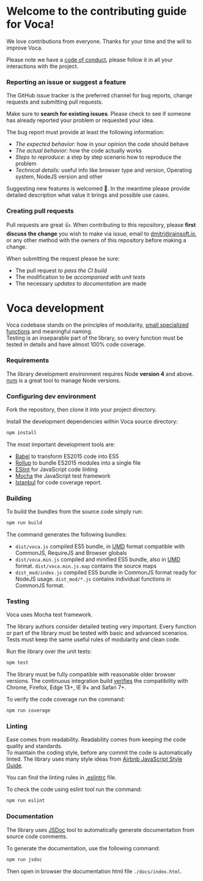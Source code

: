 # Welcome to the contributing guide for Voca!

We love contributions from everyone. Thanks for your time and the will to improve Voca.

Please note we have a [code of conduct](CONTRIBUTING), please follow it in all your interactions with the project.

### Reporting an issue or suggest a feature

The GitHub issue tracker is the preferred channel for bug reports, change requests and submitting pull
requests.

Make sure to **search for existing issues**. Please check to see if someone has already reported your problem or requested your idea.

The bug report must provide at least the following information:

* *The expected behavior:* how in your opinion the code should behave
* *The actual behavior:* how the code actually works
* *Steps to reproduce:* a step by step scenario how to reproduce the problem
* *Technical details:* useful info like browser type and version, Operating system, NodeJS version and other

Suggesting new features is welcomed :clap:. In the meantime please provide detailed description what value it brings and possible use cases.

### Creating pull requests
Pull requests are great :+1:.
When contributing to this repository, please **first discuss the change** you wish to make via issue, email to [dmitri@rainsoft.io](email),
or any other method with the owners of this repository before making a change.

When submitting the request please be sure:

* The pull request *to pass the CI build*
* The modification to be *accompanied with unit tests*
* The necessary *updates to documentation* are made

# Voca development

Voca codebase stands on the principles of modularity, [small specialized functions](small-functions) and meaningful naming.  
Testing is an inseparable part of the library, so every function must be tested in details and have almost 100% code coverage.

### Requirements

The library development environment requires Node **version 4** and above.  
[nvm](https://github.com/creationix/nvm) is a great tool to manage Node versions.

### Configuring dev environment

Fork the repository, then clone it into your project directory.

Install the development dependencies within Voca source directory:
```bash
npm install
```

The most important development tools are:

* [Babel](https://babeljs.io/) to transform ES2015 code into ES5
* [Rollup](http://rollupjs.org/) to bundle ES2015 modules into a single file
* [ESlint](http://eslint.org/) for JavaScript code linting
* [Mocha](https://mochajs.org/) the JavaScript test framework
* [Istanbul](https://github.com/gotwarlost/istanbul) for code coverage report.

### Building

To build the bundles from the source code simply run:

```bash
npm run build
```

The command generates the following bundles:

* `dist/voca.js` compiled ES5 bundle, in [UMD](https://github.com/umdjs/umd) format compatible with CommonJS, RequireJS and Browser globals
* `dist/voca.min.js` compiled and minified ES5 bundle, also in [UMD](https://github.com/umdjs/umd) format. `dist/voca.min.js.map` contains the source maps
* `dist_mod/index.js` compiled ES5 bundle in CommonJS format ready for NodeJS usage. `dist_mod/*.js` contains individual functions in CommonJS format.

### Testing

Voca uses Mocha test framework.

The library authors consider detailed testing very important. Every function or part of the library must be tested
with basic and advanced scenarios.  
Tests must keep the same useful rules of modularity and clean code.

Run the library over the unit tests:
```bash
npm test
```

The library must be fully compatible with reasonable older browser versions. The continuous integration build [verifies](https://saucelabs.com/u/panzerdp)
the compatibility with Chrome, Firefox, Edge 13+, IE 9+ and Safari 7+.

To verify the code coverage run the command:
```bash
npm run coverage
```

### Linting

Ease comes from readability. Readability comes from keeping the code quality and standards.  
To maintain the coding style, before any commit the code is automatically linted. The library uses many style
ideas from [Airbnb JavaScript Style Guide](https://github.com/airbnb/javascript).

You can find the linting rules in [.eslintrc](eslintrc) file.

To check the code using eslint tool run the command:
```bash
npm run eslint
```

### Documentation

The library uses [JSDoc](http://usejsdoc.org/) tool to automatically generate documentation from source code comments.

To generate the documentation, use the following command:

```bash
npm run jsdoc
```

Then open in browser the documentation html file `./docs/index.html`.

[CONTRIBUTING]: https://github.com/panzerdp/voca/blob/master/.github/CONTRIBUTING.md
[email]: mailto:dmitri@rainsoft.io
[eslintrc]: https://github.com/panzerdp/voca/blob/master/.eslintrc
[small-functions]: https://rainsoft.io/the-art-of-writing-small-and-plain-functions/